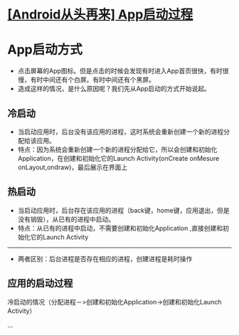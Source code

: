 # [[Android从头再来] App启动过程](https://www.jianshu.com/p/e69d22ec0582)
# App启动方式
- 点击屏幕的App图标。但是点击的时候会发现有时进入App首页很快，有时很慢，有时中间还有个白屏。有时中间还有个黑屏。
- 造成这样的情况，是什么原因呢？我们先从App启动的方式开始说起。

## 冷启动
- 当启动应用时，后台没有该应用的进程，这时系统会重新创建一个新的进程分配给该应用。
- 特点：因为系统会重新创建一个新的进程分配给它，所以会创建和初始化Application，在创建和初始化它的Launch Activity(onCreate onMesure onLayout,ondraw)，最后展示在界面上

## 热启动
- 当启动应用时，后台存在该应用的进程（back键，home键，应用退出，但是没有销毁），从已有的进程中启动。
- 特点：从已有的进程中启动，不需要创建和初始化Application ,直接创建和初始化它的Launch Activity

---
- 两者区别：后台进程是否存在相应的进程，创建进程是耗时操作

## 应用的启动过程
冷启动的情况（分配进程－>创建和初始化Application->创建和初始化Launch Activity）

...
